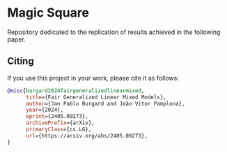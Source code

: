 # Magic Square

Repository dedicated to the replication of results achieved in the following paper.



## Citing

If you use this project in your work, please cite it as follows:
```bibtex
@misc{burgard2024fairgeneralizedlinearmixed,
      title={Fair Generalized Linear Mixed Models}, 
      author={Jan Pablo Burgard and João Vitor Pamplona},
      year={2024},
      eprint={2405.09273},
      archivePrefix={arXiv},
      primaryClass={cs.LG},
      url={https://arxiv.org/abs/2405.09273}, 
}
```
